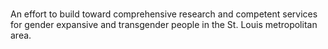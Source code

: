 #

An effort to build toward comprehensive research and competent services for gender expansive and transgender people in the St. Louis metropolitan area.
